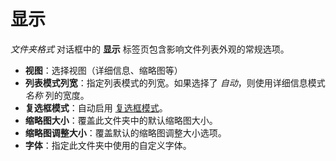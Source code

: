 # 显示

*文件夹格式* 对话框中的 **显示** 标签页包含影响文件列表外观的常规选项。

- **视图**：选择视图（详细信息、缩略图等）
- **列表模式列宽**：指定列表模式的列宽。如果选择了 *自动*，则使用详细信息模式 *名称* 列的宽度。
- **复选框模式**：自动启用 [复选框模式](/Manual/basic_concepts/selecting_files/selecting_with_the_mouse_and_keyboard/checkbox_mode.zh.md)。
- **缩略图大小**：覆盖此文件夹中的默认缩略图大小。
- **缩略图调整大小**：覆盖默认的缩略图调整大小选项。
- **字体**：指定此文件夹中使用的自定义字体。